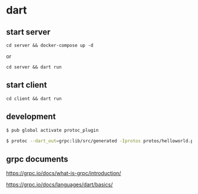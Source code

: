# dart

## start server

```
cd server && docker-compose up -d
```

or

```
cd server && dart run
```

## start client

```
cd client && dart run
```

## development

```sh
$ pub global activate protoc_plugin
```

```sh
$ protoc --dart_out=grpc:lib/src/generated -Iprotos protos/helloworld.proto
```

## grpc documents

https://grpc.io/docs/what-is-grpc/introduction/

https://grpc.io/docs/languages/dart/basics/
